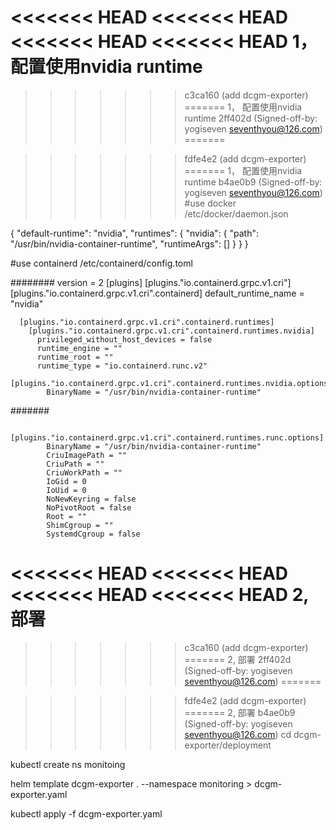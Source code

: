 
<<<<<<< HEAD
<<<<<<< HEAD
<<<<<<< HEAD
<<<<<<< HEAD
1， 配置使用nvidia runtime
=======

>>>>>>> c3ca160 (add dcgm-exporter)
=======
1， 配置使用nvidia runtime
>>>>>>> 2ff402d (Signed-off-by: yogiseven <seventhyou@126.com>)
=======

>>>>>>> fdfe4e2 (add dcgm-exporter)
=======
1， 配置使用nvidia runtime
>>>>>>> b4ae0b9 (Signed-off-by: yogiseven <seventhyou@126.com>)
#use docker
/etc/docker/daemon.json


{
    "default-runtime": "nvidia",
    "runtimes": {
        "nvidia": {
            "path": "/usr/bin/nvidia-container-runtime",
            "runtimeArgs": []
        }
    }
}


#use  containerd
/etc/containerd/config.toml

########
version = 2
[plugins]
  [plugins."io.containerd.grpc.v1.cri"]
    [plugins."io.containerd.grpc.v1.cri".containerd]
      default_runtime_name = "nvidia"

      [plugins."io.containerd.grpc.v1.cri".containerd.runtimes]
        [plugins."io.containerd.grpc.v1.cri".containerd.runtimes.nvidia]
          privileged_without_host_devices = false
          runtime_engine = ""
          runtime_root = ""
          runtime_type = "io.containerd.runc.v2"
          [plugins."io.containerd.grpc.v1.cri".containerd.runtimes.nvidia.options]
            BinaryName = "/usr/bin/nvidia-container-runtime"
#######

          [plugins."io.containerd.grpc.v1.cri".containerd.runtimes.runc.options]
            BinaryName = "/usr/bin/nvidia-container-runtime"
            CriuImagePath = ""
            CriuPath = ""
            CriuWorkPath = ""
            IoGid = 0
            IoUid = 0
            NoNewKeyring = false
            NoPivotRoot = false
            Root = ""
            ShimCgroup = ""
            SystemdCgroup = false

<<<<<<< HEAD
<<<<<<< HEAD
<<<<<<< HEAD
<<<<<<< HEAD
2, 部署
=======

>>>>>>> c3ca160 (add dcgm-exporter)
=======
2, 部署
>>>>>>> 2ff402d (Signed-off-by: yogiseven <seventhyou@126.com>)
=======

>>>>>>> fdfe4e2 (add dcgm-exporter)
=======
2, 部署
>>>>>>> b4ae0b9 (Signed-off-by: yogiseven <seventhyou@126.com>)
cd  dcgm-exporter/deployment

kubectl create ns monitoing

helm template dcgm-exporter . --namespace monitoring > dcgm-exporter.yaml

kubectl apply -f  dcgm-exporter.yaml




